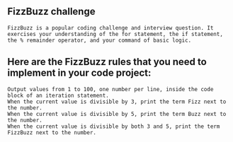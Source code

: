 ## FizzBuzz challenge

    FizzBuzz is a popular coding challenge and interview question. It exercises your understanding of the for statement, the if statement, the % remainder operator, and your command of basic logic.

## Here are the FizzBuzz rules that you need to implement in your code project:

    Output values from 1 to 100, one number per line, inside the code block of an iteration statement.
    When the current value is divisible by 3, print the term Fizz next to the number.
    When the current value is divisible by 5, print the term Buzz next to the number.
    When the current value is divisible by both 3 and 5, print the term FizzBuzz next to the number.
